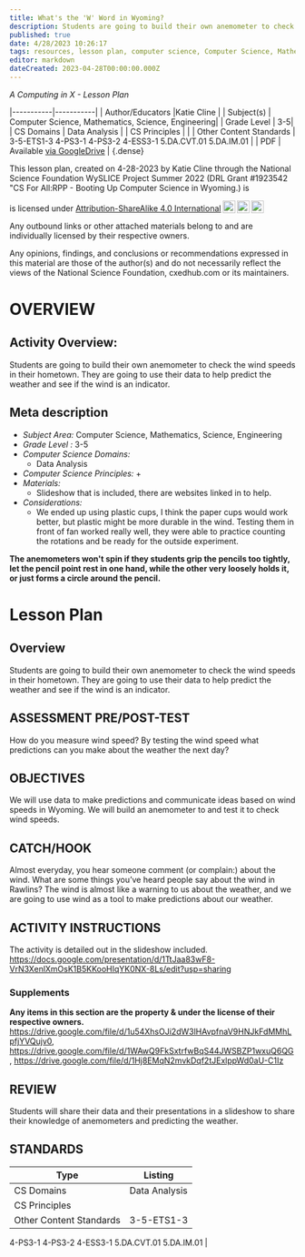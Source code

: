 ```yaml
---
title: What's the 'W' Word in Wyoming?
description: Students are going to build their own anemometer to check the wind speeds in their hometown.  They are going to use their data to help predict the weather and see if the wind is an indicator.
published: true
date: 4/28/2023 10:26:17
tags: resources, lesson plan, computer science, Computer Science, Mathematics, Science, Engineering 
editor: markdown
dateCreated: 2023-04-28T00:00:00.000Z
---
```

*A Computing in X - Lesson Plan*

|-----------|-----------|
| Author/Educators |Katie Cline |
| Subject(s) | Computer Science, Mathematics, Science, Engineering|
| Grade Level | 3-5|
| CS Domains | Data Analysis |
| CS Principles |  |
| Other Content Standards | 3-5-ETS1-3
4-PS3-1
4-PS3-2
4-ESS3-1
5.DA.CVT.01
5.DA.IM.01 | 
| PDF | Available [via GoogleDrive](https://drive.google.com/open?id=17VK2tYepFKCmmgWjK29QgimaJcoHuPvb) |
{.dense}






This lesson plan, created on 4-28-2023 by Katie Cline through the National Science Foundation WySLICE Project Summer 2022 (DRL Grant #1923542 "CS For All:RPP - Booting Up Computer Science in Wyoming.) is  <p xmlns:cc="http://creativecommons.org/ns#" >  is licensed under <a href="http://creativecommons.org/licenses/by-sa/4.0/?ref=chooser-v1" target="_blank" rel="license noopener noreferrer" style="display:inline-block;">Attribution-ShareAlike 4.0 International<img style="height:22px!important;margin-left:3px;vertical-align:text-bottom;" src="https://mirrors.creativecommons.org/presskit/icons/cc.svg?ref=chooser-v1"><img style="height:22px!important;margin-left:3px;vertical-align:text-bottom;" src="https://mirrors.creativecommons.org/presskit/icons/by.svg?ref=chooser-v1"><img style="height:22px!important;margin-left:3px;vertical-align:text-bottom;" src="https://mirrors.creativecommons.org/presskit/icons/sa.svg?ref=chooser-v1"></a></p>


Any outbound links or other attached materials belong to and are individually licensed by their respective owners. 


Any opinions, findings, and conclusions or recommendations expressed in this material are those of the author(s) and do not necessarily reflect the views of the National Science Foundation, cxedhub.com or its maintainers.


# OVERVIEW
## Activity Overview:  
Students are going to build their own anemometer to check the wind speeds in their hometown.  They are going to use their data to help predict the weather and see if the wind is an indicator.
## Meta description
+ *Subject Area:* Computer Science, Mathematics, Science, Engineering 
+ *Grade Level :* 3-5 
+ *Computer Science Domains:*
   + Data Analysis
+ *Computer Science Principles:*
   + 
+ *Materials:* 
   + Slideshow that is included, there are websites linked in to help.
+ *Considerations:*
   + We ended up using plastic cups, I think the paper cups would work better, but plastic might be more durable in the wind.  Testing them in front of fan worked really well, they were able to practice counting the rotations and be ready for the outside experiment. 


**The anemometers won't spin if they students grip the pencils too tightly, let the pencil point rest in one hand, while the other very loosely holds it, or just forms a circle around the pencil.**


# Lesson Plan
## Overview
Students are going to build their own anemometer to check the wind speeds in their hometown.  They are going to use their data to help predict the weather and see if the wind is an indicator.
## ASSESSMENT PRE/POST-TEST
How do you measure wind speed? 
By testing the wind speed what predictions can you make about the weather the next day?
## OBJECTIVES
We will use data to make predictions and communicate ideas based on wind speeds in Wyoming.   We will build an anemometer to and test it to check wind speeds.


## CATCH/HOOK
Almost everyday, you hear someone comment (or complain:) about the wind. 
What are some things you’ve heard people say about the wind in Rawlins? 
The wind is almost like a warning to us about the weather, and we are going to use wind as a tool to make predictions about our weather.


## ACTIVITY INSTRUCTIONS
The activity is detailed out in the slideshow included. 
https://docs.google.com/presentation/d/1TtJaa83wF8-VrN3XenlXmOsK1B5KKooHIqYK0NX-8Ls/edit?usp=sharing


### Supplements
**Any items in this section are the property & under the license of their respective owners.**
https://drive.google.com/file/d/1u54XhsOJi2dW3lHAvpfnaV9HNJkFdMMhLpfjYVQujv0, https://drive.google.com/file/d/1WAwQ9FkSxtrfwBqS44JWSBZP1wxuQ6QG, https://drive.google.com/file/d/1Hj8EMqN2mvkDqf2tJExlppWd0aU-C1Iz




## REVIEW
Students will share their data and their presentations in a slideshow to share their knowledge of anemometers and predicting the weather.
## STANDARDS        
| Type | Listing | 
|-----------|-----------|
| CS Domains  | Data Analysis|
| CS Principles   | |
| Other Content Standards | 3-5-ETS1-3
4-PS3-1
4-PS3-2
4-ESS3-1
5.DA.CVT.01
5.DA.IM.01  |